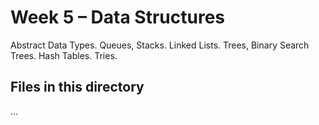 # Week 5 – Data Structures

Abstract Data Types. Queues, Stacks. Linked Lists. Trees, Binary Search Trees. Hash Tables. Tries.

## Files in this directory

...
